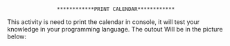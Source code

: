                     ************PRINT CALENDAR************
This activity is need to print the calendar in console, it will test  your knowledge in your programming language.
The outout Will be in the picture below:
